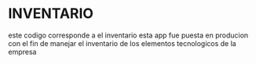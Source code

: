 # INVENTARIO

este codigo corresponde a el inventario esta app fue puesta en producion con 
el fin de manejar el inventario de los elementos tecnologicos de la empresa
